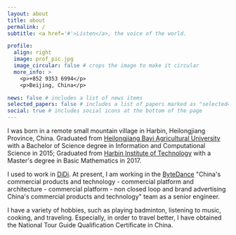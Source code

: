 ```yaml
---
layout: about
title: about
permalink: /
subtitle: <a href='#'>Listen</a>, the voice of the world.

profile:
  align: right
  image: prof_pic.jpg
  image_circular: false # crops the image to make it circular
  more_info: >
    <p>+852 9353 6994</p>
    <p>Beijing, China</p>

news: false # includes a list of news items
selected_papers: false # includes a list of papers marked as "selected={true}"
social: true # includes social icons at the bottom of the page
---
```


I was born in a remote small mountain village in Harbin, Heilongjiang Province, China. Graduated from [Heilongjiang Bayi Agricultural University](http://www.byau.edu.cn/) with a Bachelor of Science degree in Information and Computational Science in 2015; Graduated from [Harbin Institute of Technology](https://www.hit.edu.cn/) with a Master's degree in Basic Mathematics in 2017. 

I used to work in [DiDi](https://www.didiglobal.com/). At present, I am working in the [ByteDance](https://www.bytedance.com/) "China's commercial products and technology - commercial platform and architecture - commercial platform - non closed loop and brand advertising China's commercial products and technology" team as a senior engineer.

I have a variety of hobbies, such as playing badminton, listening to music, cooking, and traveling. Especially, in order to travel better, I have obtained the National Tour Guide Qualification Certificate in China.